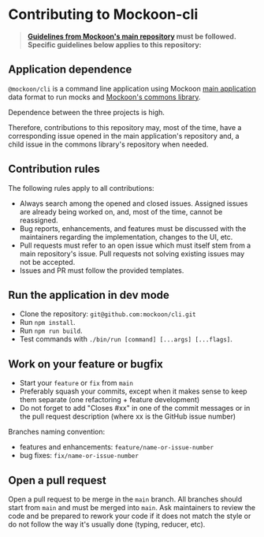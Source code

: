 # Contributing to Mockoon-cli

> **[Guidelines from Mockoon's main repository](https://github.com/mockoon/mockoon/blob/main/CONTRIBUTING.md) must be followed.**
> **Specific guidelines below applies to this repository:**

## Application dependence

`@mockoon/cli` is a command line application using Mockoon [main application](https://github.com/mockoon/mockoon) data format to run mocks and [Mockoon's commons library](https://github.com/mockoon/commons).

Dependence between the three projects is high. 

Therefore, contributions to this repository may, most of the time, have a corresponding issue opened in the main application's repository and, a child issue in the commons library's repository when needed. 

## Contribution rules

The following rules apply to all contributions:

- Always search among the opened and closed issues. Assigned issues are already being worked on, and, most of the time, cannot be reassigned.
- Bug reports, enhancements, and features must be discussed with the maintainers regarding the implementation, changes to the UI, etc.
- Pull requests must refer to an open issue which must itself stem from a main repository's issue. Pull requests not solving existing issues may not be accepted.
- Issues and PR must follow the provided templates.

## Run the application in dev mode

- Clone the repository: `git@github.com:mockoon/cli.git`
- Run `npm install`.
- Run `npm run build`.
- Test commands with `./bin/run [command] [...args] [...flags]`.

## Work on your feature or bugfix

- Start your `feature` or `fix` from `main`
- Preferably squash your commits, except when it makes sense to keep them separate (one refactoring + feature development)
- Do not forget to add "Closes #xx" in one of the commit messages or in the pull request description (where xx is the GitHub issue number)

Branches naming convention:
- features and enhancements: `feature/name-or-issue-number`
- bug fixes: `fix/name-or-issue-number`

## Open a pull request

Open a pull request to be merge in the `main` branch. All branches should start from `main` and must be merged into `main`.
Ask maintainers to review the code and be prepared to rework your code if it does not match the style or do not follow the way it's usually done (typing, reducer, etc).
